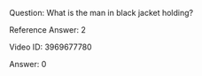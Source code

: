 Question: What is the man in black jacket holding?

Reference Answer: 2

Video ID: 3969677780

Answer: 0

